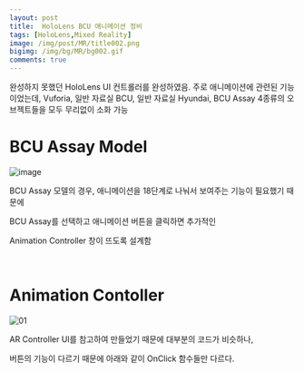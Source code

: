 ```yaml
---
layout: post
title:  HoloLens BCU 애니메이션 정비
tags: [HoloLens,Mixed Reality]
image: /img/post/MR/title002.png
bigimg: /img/bg/MR/bg002.gif
comments: true
---
```


완성하지 못했던 HoloLens UI 컨트롤러를 완성하였음. 주로 애니메이션에 관련된 기능이었는데, Vuforia, 일반 자료실 BCU, 일반 자료실 Hyundai, BCU Assay 4종류의 오브젝트들을 모두 무리없이 소화 가능

# BCU Assay Model

![image](https://user-images.githubusercontent.com/40852277/68570821-dd2bbc00-04a4-11ea-868c-a44acd708b82.png)

BCU Assay 모델의 경우, 애니메이션을 18단계로 나눠서 보여주는 기능이 필요했기 때문에

BCU Assay를 선택하고 애니메이션 버튼을 클릭하면 추가적인

Animation Controller 창이 뜨도록 설계함

<br>

# Animation Contoller

![01](https://user-images.githubusercontent.com/40852277/68570909-09dfd380-04a5-11ea-8316-a649b67976d3.png)

AR Controller UI를 참고하여 만들었기 때문에 대부분의 코드가 비슷하나,

버튼의 기능이 다르기 때문에 아래와 같이 OnClick 함수들만 다르다.

